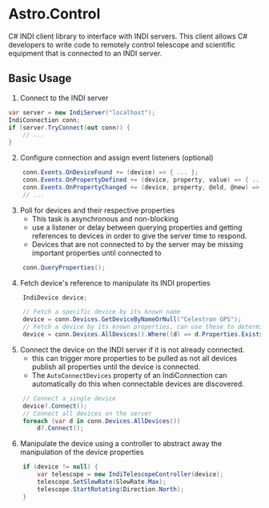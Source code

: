 # Astro.Control
C# INDI client library to interface with INDI servers. This client allows C# developers to write code to remotely control telescope and scientific equipment that is connected to an INDI server. 

## Basic Usage
1. Connect to the INDI server
```cs
var server = new IndiServer("localhost");
IndiConnection conn;
if (server.TryConnect(out conn)) {
    // ...
}
```
2. Configure connection and assign event listeners (optional)
```cs
    conn.Events.OnDeviceFound += (device) => { ... };
    conn.Events.OnPropertyDefined += (device, property, value) => { ... };
    conn.Events.OnPropertyChanged += (device, property, @old, @new) => { ... };
    // ...
```
3. Poll for devices and their respective properties
   - This task is asynchronous and non-blocking
   - use a listener or delay between querying properties and getting references to devices in order to give the server time to respond. 
   - Devices that are not connected to by the server may be missing important properties until connected to
```cs
    conn.QueryProperties();
```
4. Fetch device's reference to manipulate its INDI properties  
```cs
    IndiDevice device;

    // Fetch a specific device by its known name
    device = conn.Devices.GetDeviceByNameOrNull("Celestron GPS");
    // Fetch a device by its known properties, can use these to determine the "type" of device
    device = conn.Devices.AllDevices().Where((d) => d.Properties.Exists("TELESCOPE_INFO")).FirstOrDefault();
```
5. Connect the device on the INDI server if it is not already connected. 
   - this can trigger more properties to be pulled as not all devices publish all properties until the device is connected.
   - The `AutoConnectDevices` property of an IndiConnection can automatically do this when connectable devices are discovered.
```cs
    // Connect a single device
    device?.Connect();
    // Connect all devices on the server
    foreach (var d in conn.Devices.AllDevices())
        d?.Connect();
```
6. Manipulate the device using a controller to abstract away the manipulation of the device properties
```cs
    if (device != null) {
        var telescope = new IndiTelescopeController(device);
        telescope.SetSlewRate(SlewRate.Max);
        telescope.StartRotating(Direction.North);
    }
```